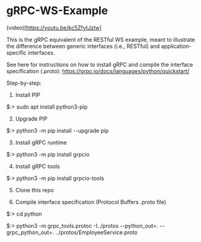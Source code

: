 # gRPC-WS-Example

(video)[https://youtu.be/kc5ZfytJzIw]

This is the gRPC equivalent of the RESTful WS example, meant to illustrate the difference between generic interfaces (i.e., RESTful) and application-specific interfaces.

See here for instructions on how to install gRPC and compile the interface specification (.proto): https://grpc.io/docs/languages/python/quickstart/

Step-by-step:

1) Install PIP

$:> sudo apt install python3-pip

2) Upgrade PIP

$:> python3 -m pip install --upgrade pip

3) Install gRPC runtime

$:> python3 -m pip install grpcio

4) Install gRPC tools

$:> python3 -m pip install grpcio-tools

5) Clone this repo

6) Compile interface specification (Protocol Buffers .proto file)

$:> cd python

$:> python3 -m grpc_tools.protoc -I../protos --python_out=. --grpc_python_out=. ../protos/EmployeeService.proto
